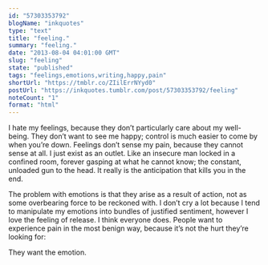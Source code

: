 ```yaml
---
id: "57303353792"
blogName: "inkquotes"
type: "text"
title: "feeling."
summary: "feeling."
date: "2013-08-04 04:01:00 GMT"
slug: "feeling"
state: "published"
tags: "feelings,emotions,writing,happy,pain"
shortUrl: "https://tmblr.co/ZIilErrNYyd0"
postUrl: "https://inkquotes.tumblr.com/post/57303353792/feeling"
noteCount: "1"
format: "html"
---
```


I hate my feelings, because they don’t particularly care about my well-being. They don’t want to see me happy; control is much easier to come by when you’re down. Feelings don’t sense my pain, because they cannot sense at all. I just exist as an outlet. Like an insecure man locked in a confined room, forever gasping at what he cannot know; the constant, unloaded gun to the head. It really is the anticipation that kills you in the end. 

The problem with emotions is that they arise as a result of action, not as some overbearing force to be reckoned with. I don’t cry a lot because I tend to manipulate my emotions into bundles of justified sentiment, however I love the feeling of release. I think everyone does. People want to experience pain in the most benign way, because it’s not the hurt they’re looking for:

They want the emotion.